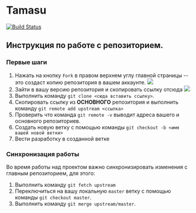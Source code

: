 # Tamasu

[![Build Status](https://travis-ci.com/madetara/Tamasu.svg?token=AfCFWAfau8Sg4CGGMdnp&branch=master)](https://travis-ci.com/madetara/Tamasu)

## Инструкция по работе с репозиторием.

### Первые шаги

1. Нажать на кнопку `Fork` в правом верхнем углу главной страницы -- это создаст копию репозитория в вашем аккаунте.
![](https://disk.skbkontur.ru/index.php/s/tcKePmt5gickeZq/preview)
2. Зайти в вашу версию репозитория и скопировать ссылку отсюда
![](https://disk.skbkontur.ru/index.php/s/rc26DscDKfWmDLL/preview)
3. Выполнить команду `git clone <сюда вставить ссылку>`.
4. Скопировать ссылку из **ОСНОВНОГО** репозитория и выполнить команду `git remote add upstream <ссылка>`
5. Проверить что команда `git remote -v` выводит адреса вашего и основного репозиториев.
6. Создать новую ветку с помощью команды `git checkout -b <имя вашей новой ветки>`
7. Вести разработку в созданной ветке

### Синхронизация работы

Во время работы над проектом важно синхронизировать изменения с главным репозиторием, для этого:
1. Выполнить команду `git fetch upstream`
2. Переключиться на вашу локальную `master` ветку с помощью команды `git checkout master`.
3. Выполнить команду `git merge upstream/master`.
